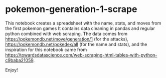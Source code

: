 # pokemon-generation-1-scrape
This notebook creates a spreadsheet with the name, stats, and moves from the first pokemon games
It contains data cleaning in pandas and regular python combined with web scraping.
The data comes from https://pokemondb.net/move/generation/1 (for the attacks),
https://pokemondb.net/pokedex/all (for the name and stats), and the inspiration for this notebook came from 
https://towardsdatascience.com/web-scraping-html-tables-with-python-c9baba21059.

Enjoy!
